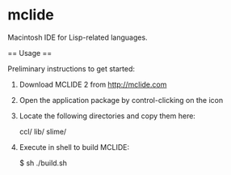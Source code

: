 mclide
======

Macintosh IDE for Lisp-related languages.

== Usage ==

Preliminary instructions to get started:

1. Download MCLIDE 2 from http://mclide.com

2. Open the application package by control-clicking on the icon

3. Locate the following directories and copy them here:

   ccl/
   lib/
   slime/

4. Execute in shell to build MCLIDE:

   $ sh ./build.sh


